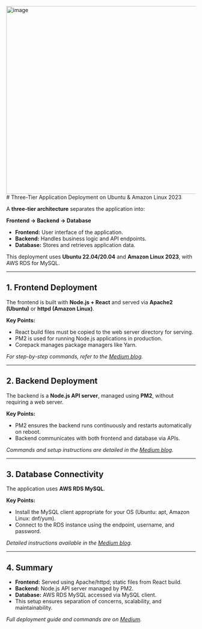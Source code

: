 <img width="981" height="499" alt="image" src="https://github.com/user-attachments/assets/696234ea-41e8-4931-bd36-fc09f919df4b" /># Three-Tier Application Deployment on Ubuntu & Amazon Linux 2023

A **three-tier architecture** separates the application into:  

**Frontend → Backend → Database**  

- **Frontend:** User interface of the application.  
- **Backend:** Handles business logic and API endpoints.  
- **Database:** Stores and retrieves application data.  

This deployment uses **Ubuntu 22.04/20.04** and **Amazon Linux 2023**, with AWS RDS for MySQL.

---

## 1. Frontend Deployment

The frontend is built with **Node.js + React** and served via **Apache2 (Ubuntu)** or **httpd (Amazon Linux)**.  

**Key Points:**  
- React build files must be copied to the web server directory for serving.  
- PM2 is used for running Node.js applications in production.  
- Corepack manages package managers like Yarn.  

*For step-by-step commands, refer to the [Medium blog](https://gou8m.medium.com/deploying-a-three-tier-application-on-ubuntu-amazon-linux-2023-cd3bc17ab54e).*

---

## 2. Backend Deployment

The backend is a **Node.js API server**, managed using **PM2**, without requiring a web server.  

**Key Points:**  
- PM2 ensures the backend runs continuously and restarts automatically on reboot.  
- Backend communicates with both frontend and database via APIs.  

*Commands and setup instructions are detailed in the [Medium blog](https://gou8m.medium.com/deploying-a-three-tier-application-on-ubuntu-amazon-linux-2023-cd3bc17ab54e).*

---

## 3. Database Connectivity

The application uses **AWS RDS MySQL**.  

**Key Points:**  
- Install the MySQL client appropriate for your OS (Ubuntu: apt, Amazon Linux: dnf/yum).  
- Connect to the RDS instance using the endpoint, username, and password.  

*Detailed instructions available in the [Medium blog](https://gou8m.medium.com/deploying-a-three-tier-application-on-ubuntu-amazon-linux-2023-cd3bc17ab54e).*

---

## 4. Summary

- **Frontend:** Served using Apache/httpd; static files from React build.  
- **Backend:** Node.js API server managed by PM2.  
- **Database:** AWS RDS MySQL accessed via MySQL client.  
- This setup ensures separation of concerns, scalability, and maintainability.  

*Full deployment guide and commands are on [Medium](https://gou8m.medium.com/deploying-a-three-tier-application-on-ubuntu-amazon-linux-2023-cd3bc17ab54e).*
